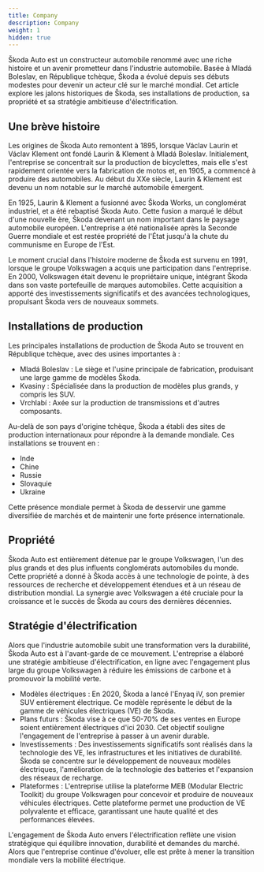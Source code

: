 ```yaml
---
title: Company
description: Company
weight: 1
hidden: true
---
```


Škoda Auto est un constructeur automobile renommé avec une riche histoire et un avenir prometteur dans l'industrie automobile. Basée à Mladá Boleslav, en République tchèque, Škoda a évolué depuis ses débuts modestes pour devenir un acteur clé sur le marché mondial. Cet article explore les jalons historiques de Škoda, ses installations de production, sa propriété et sa stratégie ambitieuse d'électrification.

## Une brève histoire

Les origines de Škoda Auto remontent à 1895, lorsque Václav Laurin et Václav Klement ont fondé Laurin & Klement à Mladá Boleslav. Initialement, l'entreprise se concentrait sur la production de bicyclettes, mais elle s'est rapidement orientée vers la fabrication de motos et, en 1905, a commencé à produire des automobiles. Au début du XXe siècle, Laurin & Klement est devenu un nom notable sur le marché automobile émergent.

En 1925, Laurin & Klement a fusionné avec Škoda Works, un conglomérat industriel, et a été rebaptisé Škoda Auto. Cette fusion a marqué le début d'une nouvelle ère, Škoda devenant un nom important dans le paysage automobile européen. L'entreprise a été nationalisée après la Seconde Guerre mondiale et est restée propriété de l'État jusqu'à la chute du communisme en Europe de l'Est.

Le moment crucial dans l'histoire moderne de Škoda est survenu en 1991, lorsque le groupe Volkswagen a acquis une participation dans l'entreprise. En 2000, Volkswagen était devenu le propriétaire unique, intégrant Škoda dans son vaste portefeuille de marques automobiles. Cette acquisition a apporté des investissements significatifs et des avancées technologiques, propulsant Škoda vers de nouveaux sommets.

## Installations de production

Les principales installations de production de Škoda Auto se trouvent en République tchèque, avec des usines importantes à :

- Mladá Boleslav : Le siège et l'usine principale de fabrication, produisant une large gamme de modèles Škoda.
- Kvasiny : Spécialisée dans la production de modèles plus grands, y compris les SUV.
- Vrchlabí : Axée sur la production de transmissions et d'autres composants.

Au-delà de son pays d'origine tchèque, Škoda a établi des sites de production internationaux pour répondre à la demande mondiale. Ces installations se trouvent en :

- Inde
- Chine
- Russie
- Slovaquie
- Ukraine

Cette présence mondiale permet à Škoda de desservir une gamme diversifiée de marchés et de maintenir une forte présence internationale.

## Propriété

Škoda Auto est entièrement détenue par le groupe Volkswagen, l'un des plus grands et des plus influents conglomérats automobiles du monde. Cette propriété a donné à Škoda accès à une technologie de pointe, à des ressources de recherche et développement étendues et à un réseau de distribution mondial. La synergie avec Volkswagen a été cruciale pour la croissance et le succès de Škoda au cours des dernières décennies.

## Stratégie d'électrification

Alors que l'industrie automobile subit une transformation vers la durabilité, Škoda Auto est à l'avant-garde de ce mouvement. L'entreprise a élaboré une stratégie ambitieuse d'électrification, en ligne avec l'engagement plus large du groupe Volkswagen à réduire les émissions de carbone et à promouvoir la mobilité verte.

- Modèles électriques : En 2020, Škoda a lancé l'Enyaq iV, son premier SUV entièrement électrique. Ce modèle représente le début de la gamme de véhicules électriques (VE) de Škoda.
- Plans futurs : Škoda vise à ce que 50-70% de ses ventes en Europe soient entièrement électriques d'ici 2030. Cet objectif souligne l'engagement de l'entreprise à passer à un avenir durable.
- Investissements : Des investissements significatifs sont réalisés dans la technologie des VE, les infrastructures et les initiatives de durabilité. Škoda se concentre sur le développement de nouveaux modèles électriques, l'amélioration de la technologie des batteries et l'expansion des réseaux de recharge.
- Plateformes : L'entreprise utilise la plateforme MEB (Modular Electric Toolkit) du groupe Volkswagen pour concevoir et produire de nouveaux véhicules électriques. Cette plateforme permet une production de VE polyvalente et efficace, garantissant une haute qualité et des performances élevées.

L'engagement de Škoda Auto envers l'électrification reflète une vision stratégique qui équilibre innovation, durabilité et demandes du marché. Alors que l'entreprise continue d'évoluer, elle est prête à mener la transition mondiale vers la mobilité électrique.